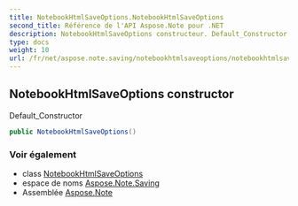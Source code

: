 ```yaml
---
title: NotebookHtmlSaveOptions.NotebookHtmlSaveOptions
second_title: Référence de l'API Aspose.Note pour .NET
description: NotebookHtmlSaveOptions constructeur. Default_Constructor
type: docs
weight: 10
url: /fr/net/aspose.note.saving/notebookhtmlsaveoptions/notebookhtmlsaveoptions/
---
```

## NotebookHtmlSaveOptions constructor

Default_Constructor

```csharp
public NotebookHtmlSaveOptions()
```

### Voir également

* class [NotebookHtmlSaveOptions](../)
* espace de noms [Aspose.Note.Saving](../../notebookhtmlsaveoptions/)
* Assemblée [Aspose.Note](../../../)



